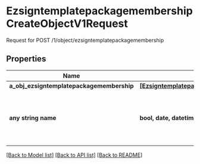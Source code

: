# EzsigntemplatepackagemembershipCreateObjectV1Request

Request for POST /1/object/ezsigntemplatepackagemembership

## Properties
Name | Type | Description | Notes
------------ | ------------- | ------------- | -------------
**a_obj_ezsigntemplatepackagemembership** | [**[EzsigntemplatepackagemembershipRequestCompound]**](EzsigntemplatepackagemembershipRequestCompound.md) |  | 
**any string name** | **bool, date, datetime, dict, float, int, list, str, none_type** | any string name can be used but the value must be the correct type | [optional]

[[Back to Model list]](../README.md#documentation-for-models) [[Back to API list]](../README.md#documentation-for-api-endpoints) [[Back to README]](../README.md)


